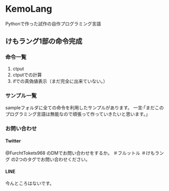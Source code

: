 # KemoLang
Pythonで作った試作の自作プログラミング言語
## けもラング1部の命令完成
### 命令一覧

1. ctput
2. ctputでの計算
3. ifでの真偽値表示（まだ完全に出来ていない。）

### サンプル一覧

sampleフォルダに全ての命令を利用したサンプルがあります。
一言:｢まだこのプログラミング言語は無能なので頑張って作っていきたいと思います。｣

### お問い合わせ
#### Twitter
@FurchtTokets968
のDMでお問い合わせをするか。
＃フルットル ＃けもラング の2つのタグでお問い合わせください。
#### LINE
今んところはないです。
